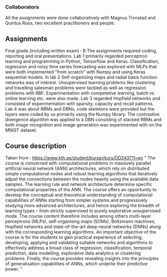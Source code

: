 ### Collaborators
All the assignments were done collaboratively with Magnus Tronstad and Quintus Roos, two excellent practitioners and people.

## Assignments
Final grade (including written exam) : B
The assignments required coding, reporting and oral presentations.
Lab 1 primarily regarded perceptron learning and programming in Python, Tensorflow and Keras. Classification, regression and noisy time series forecasting was explored with MLPs that were both implemented "from scratch" with Numpy and using Keras sequential models.
In lab 2 Self-organizing maps and radial basis function networks was of interest. Unsupervised learning problems like clustering and travelling salesman problems were tackled as well as regression problems with RBF. Experimentation with competetive learning, batch vs online learning etc. were also made.
Lab 3 regarded Hopfield networks and consisted of experimentation with sparsity, capacity and recall patterns.
Lab 4 was about RBMs and DBNs, code skeletons were provided but the layers were coded by us primarily using the Numpy library. The contrastive divergence algorithm was applied to a DBN consisting of stacked RBMs and both image recognition and image generation was experimented with on the MNIST dataset.

## Course description
Taken from : https://www.kth.se/student/kurser/kurs/DD2437?l=en
" The course is concerned with computational problems in massively parallel artificial neural network (ANN) architectures, which rely on distributed simple computational nodes and robust learning algorithms that iteratively adjust the connections between the nodes heavily using the available data samples. The learning rule and network architecture determine specific computational properties of the ANN. The course offers an opportunity to develop the conceptual and theoretical understanding of computational capabilities of ANNs starting from simpler systems and progressively studying more advanced architectures, and hence exploring the breadth of learning types – from strictly supervised to purely explorative unsupervised mode. The course content therefore includes among others multi-layer perceptrons (MLPs), self-organising maps (SOMs), Boltzmann machines, Hopfield networks and state-of-the-art deep neural networks (DNNs) along with the corresponding learning algorithms. An important objective of the course is for the students to gain practical experience of selecting, developing, applying and validating suitable networks and algorithms to effectively address a broad class of regression, classification, temporal prediction, data modelling, explorative data analytics or clustering problems. Finally, the course provides revealing insights into the principles of generalisation capabilities of ANNs, which underlie their predictive power. "